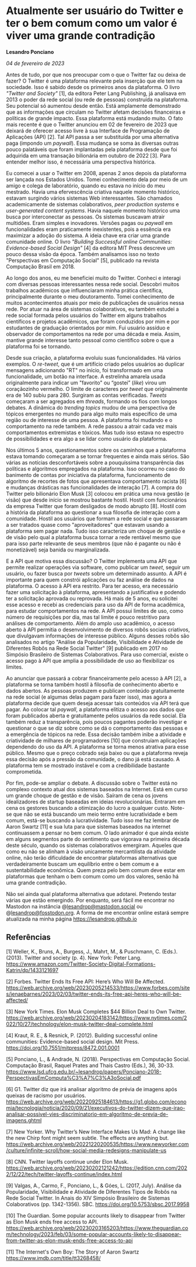 # Atualmente ser usuário do Twitter e ter o bem comum como um valor é viver uma grande contradição

**Lesandro Ponciano**

_04 de fevereiro de 2023_

Antes de tudo, por que nos preocupar com o que o Twitter faz ou deixa de fazer? O Twitter é uma plataforma relevante pela inserção que ele tem na sociedade. Isso é sabido desde os primeiros anos da plataforma. O livro _"Twitter and Society"_ [1], da editora Peter Lang Publishing, já analisava em 2013 o poder da rede social (ou rede de pessoas) construída na plataforma. Seu potencial só aumentou desde então. Está amplamente demonstrado que as informações que circulam no Twitter afetam decisões financeiras e políticas de grande impacto. Essa plataforma está mudando muito. O fato mais recente é que o Twitter anunciou em 02 de fevereiro de 2023 que deixará de oferecer acesso livre à sua Interface de Programação de Aplicações (API) [2]. Tal API passa a ser substituída por uma alternativa paga (impondo um _paywall_). Essa mudança se soma às diversas outras pouco palatáveis que foram implantadas pela plataforma desde que foi adquirida em uma transação bilionária em outubro de 2022 [3]. Para entender melhor isso, é necessária uma perspectiva histórica.

Eu comecei a usar o Twitter em 2008, apenas 2 anos depois da plataforma ser lançada nos Estados Unidos. Tomei conhecimento dela por meio de um amigo e colega de laboratório, quando eu estava no início do meu mestrado. Havia uma efervescência criativa naquele momento histórico, estavam surgindo vários sistemas Web interessantes. São chamados academicamente de sistemas colaborativos, _peer production systems_ e _user-generated content systems_. Havia naquele momento histórico uma busca por interconectar as pessoas. Os sistemas buscavam atrair multidões. Eram simples e inovadores. Versões pagas ou _paywall_ em funcionalidades eram praticamente inexistentes, pois a essência era maximizar a adoção do sistema. A ideia chave era criar uma grande comunidade online. O livro _"Building Successful online Communities: Evidence-based Social Design"_ [4] da editora MIT Press descreve um pouco dessa visão da época. Também analisamos isso no texto "Perspectivas em Computação Social" [5], publicado na revista Computação Brasil em 2018.

Ao longo dos anos, eu me beneficiei muito do Twitter. Conheci e interagi com diversas pessoas interessantes nessa rede social. Descobri muitos trabalhos acadêmicos que influenciaram minha prática científica, principalmente durante o meu doutoramento. Tomei conhecimento de muitos acontecimentos atuais por meio de publicações de usuários nessa rede. Por atuar na área de sistemas colaborativos, eu também estudei a rede social formada pelos usuários do Twitter em alguns trabalhos científicos e projetos acadêmicos, que foram conduzidos por mim e por estudantes de graduação orientados por mim. Fui usuário assíduo e observador de comportamentos na rede por uma década e meia. Assim, mantive grande interesse tanto pessoal como científico sobre o que a plataforma foi se tornando.

Desde sua criação, a plataforma evoluiu suas funcionalidades. Há vários exemplos. O _re-tweet_, que é um artifício criado pelos usuários ao duplicar mensagens adicionando "RT" no início, foi transformado em uma funcionalidade, um botão na interface. A estrelinha amarela usada originalmente para indicar um "favorito" ou “gostei” (_like_) virou um coraçãozinho vermelho. O limite de caracteres por _tweet_ que originalmente era de 140 subiu para 280. Surgiram as contas verificadas. _Tweets_ começaram a ser agregados em _threads_, formando os fios com longos debates. A dinâmica do _trending topics_ mudou de uma perspectiva de tópicos emergentes no mundo para algo muito mais específico de uma região ou de interesse de uma pessoa. A plataforma foi mudando e o comportamento na rede também. A rede passou a atrair cada vez mais comportamentos extremistas e tóxicos. Mas tudo isso estava no espectro de possibilidades e era algo a se lidar como usuário da plataforma.

Nos últimos 5 anos, questionamentos sobre os caminhos que a plataforma estava tomando começaram a se tornar frequentes e ainda mais sérios. São várias as notícias desconfortáveis sobre a pouquíssima transparência das políticas e algoritmos empregados na plataforma. Isso ocorreu no caso do banimento de contas por iniciativa da plataforma, funcionamento de algoritmo de recortes de fotos que apresentava comportamento racista [6] e mudanças drásticas nas funcionalidades de interação [7]. A compra do Twitter pelo bilionário Elon Musk [3] colocou em prática uma nova gestão (e visão) que desde início se mostrou bastante hostil. Hostil com funcionários da empresa Twitter que foram desligados de modo abrupto [8]. Hostil com a história da plataforma ao questionar a sua filosofia de interação com a comunidade. Hostil aos usuários que formam a rede social e que passaram a ser tratados quase como "aproveitadores" que estavam usando a plataforma sem pagar nada. Tudo isso caracteriza um choque de gestão e de visão pelo qual a plataforma busca tornar a rede rentável mesmo que para isso parte relevante de seus membros (que não é pagante ou não é monetizável) seja banida ou marginalizada.

E a API que motiva essa discussão? O Twitter implementa uma API que permite realizar operações via software, como publicar um _tweet_, seguir um usuário, ou fazer busca por _tweets_ sobre um determinado assunto. A API é importante para quem constrói aplicações ou faz análise de dados na plataforma. O acesso à API era restrito. Para ter acesso, era necessário fazer uma solicitação à plataforma, apresentando a justificativa e podendo ter a solicitação aprovada ou reprovada. Há mais de 5 anos, eu solicitei esse acesso e recebi as credenciais para uso da API de forma acadêmica, para estudar comportamentos na rede. A API possui limites de uso, como número de requisições por dia, mas tal limite é pouco restritivo para análises de comportamento. Além do amplo uso acadêmico, o acesso aberto à API permitia o desenvolvimento de diversos robôs sociais criativos, que divulgavam informações de interesse público. Alguns desses robôs são analisados no artigo "Análise da Popularidade, Visibilidade e Atividade de Diferentes Robôs na Rede Social Twitter" [9] publicado em 2017 no Simpósio Brasileiro de Sistemas Colaborativos. Para uso comercial, existe o acesso pago à API que amplia a possibilidade de uso ao flexibilizar os limites.

Ao anunciar que passará a cobrar financeiramente pelo acesso à API [2], a plataforma se torna também hostil à filosofia de conhecimento aberto e dados abertos. As pessoas produzem e publicam conteúdo gratuitamente na rede social (e algumas delas pagam para fazer isso), mas agora a plataforma decide que quem deseja acessar tais conteúdos via API terá que pagar. Ao colocar tal _paywall_, a plataforma elitiza o acesso aos dados que foram publicados aberta e gratuitamente pelos usuários da rede social. Ela também reduz a transparência, pois poucos pagantes poderão investigar e questionar o que se diz sobre como se dá o comportamento das pessoas e a emergência de tópicos na rede. Essa decisão também inibe a atividade e criatividade de milhares de programadores [10] que construíam aplicações dependendo do uso da API. A plataforma se torna menos atrativa para esse público. Mesmo que o preço cobrado seja baixo ou que a plataforma reveja essa decisão após a pressão da comunidade, o dano já está causado. A plataforma tem se mostrado instável e com a credibilidade bastante comprometida.

Por fim, pode-se ampliar o debate. A discussão sobre o Twitter está no complexo contexto atual dos sistemas baseados na Internet. Está em curso um grande choque de gestão e de visão. Saíram de cena os jovens idealizadores de startup baseadas em ideias revolucionárias. Entraram em cena os gestores buscando a otimização do lucro a qualquer custo. Note-se que não se está buscando um meio termo entre lucratividade e bem comum, está-se buscando a lucratividade. Tudo isso me faz lembrar de Aaron Swartz [11] e sua luta para que sistemas baseados na internet continuassem a pensar no bem comum. O lado animador é que ainda existe em alguns segmentos parte do sentimento que vigorava na primeira década deste século, quando os sistemas colaborativos emergiram. Aqueles que como eu não se alinham à visão unicamente mercantilista da atividade online, não terão dificuldade de encontrar plataformas alternativas que verdadeiramente buscam um equilíbrio entre o bem comum e a sustentabilidade econômica. Quem preza pelo bem comum deve estar em plataformas que tenham o bem comum como um dos valores, senão há uma grande contradição.

Não sei ainda qual plataforma alternativa que adotarei. Pretendo testar várias que estão emergindo. Por enquanto, será fácil me encontrar no Mastodon na instância @lesandrop@mastodon.social ou @lesandrop@fosstodon.org. A forma de me encontrar online estará sempre atualizada na minha página https://lesandrop.github.io 

## Referências

[1] Weller, K., Bruns, A., Burgess, J., Mahrt, M., & Puschmann, C. (Eds.). (2013). Twitter and society (p. 4). New York: Peter Lang. https://www.amazon.com/Twitter-Society-Digital-Formations-Katrin/dp/1433121697

[2] Forbes. Twitter Ends Its Free API: Here’s Who Will Be Affected. https://web.archive.org/web/20230205214533/https://www.forbes.com/sites/jenaebarnes/2023/02/03/twitter-ends-its-free-api-heres-who-will-be-affected/

[3] New York Times. Elon Musk Completes $44 Billion Deal to Own Twitter. https://web.archive.org/web/20230204183142/https://www.nytimes.com/2022/10/27/technology/elon-musk-twitter-deal-complete.html

[4] Kraut, R. E., & Resnick, P. (2012). Building successful online communities: Evidence-based social design. Mit Press. https://doi.org/10.7551/mitpress/8472.001.0001

[5] Ponciano, L., & Andrade, N. (2018). Perspectivas em Computação Social. Computação Brasil, Raquel Prates and Thais Castro (Eds.), 36, 30-33. https://www.lsd.ufcg.edu.br/~lesandrop/papers/Ponciano-2018-PerspectivasEmComputa%C3%A7%C3%A3oSocial.pdf

[6] G1. Twitter diz que irá analisar algoritmo de prévia de imagens após queixas de racismo por usuários. https://web.archive.org/web/20220925184613/https://g1.globo.com/economia/tecnologia/noticia/2020/09/21/executivos-do-twitter-dizem-que-irao-analisar-possivel-vies-discriminatorio-em-algoritmo-de-previa-de-imagens.ghtml

[7] New Yorker. Why Twitter’s New Interface Makes Us Mad: A change like the new Chirp font might seem subtle. The effects are anything but. https://web.archive.org/web/20221220200535/https://www.newyorker.com/culture/infinite-scroll/how-social-media-redesigns-manipulate-us

[8] CNN. Twitter layoffs continue under Elon Musk. https://web.archive.org/web/20230202121242/https://edition.cnn.com/2022/12/22/tech/twitter-layoffs-continue/index.html

[9] Valgas, A., Carmo, F., Ponciano, L., & Góes, L. (2017, July). Análise da Popularidade, Visibilidade e Atividade de Diferentes Tipos de Robôs na Rede Social Twitter. In Anais do XIV Simpósio Brasileiro de Sistemas Colaborativos (pp. 1342-1356). SBC. https://doi.org/10.5753/sbsc.2017.9958

[10] The Guardian. Some popular accounts likely to disappear from Twitter as Elon Musk ends free access to API. https://web.archive.org/web/20230203165203/https://www.theguardian.com/technology/2023/feb/03/some-popular-accounts-likely-to-disappear-from-twitter-as-elon-musk-ends-free-access-to-api

[11] The Internet's Own Boy: The Story of Aaron Swartz https://www.imdb.com/title/tt3268458/
